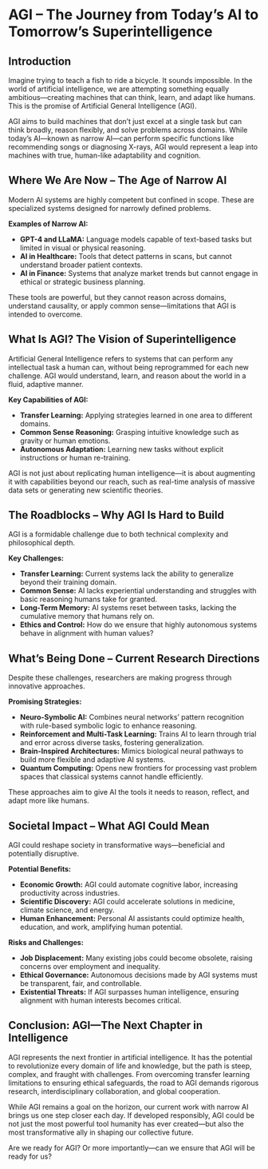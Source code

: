 # AGI – The Journey from Today’s AI to Tomorrow’s Superintelligence

## Introduction

Imagine trying to teach a fish to ride a bicycle. It sounds impossible. In the world of artificial intelligence, we are attempting something equally ambitious—creating machines that can think, learn, and adapt like humans. This is the promise of Artificial General Intelligence (AGI).

AGI aims to build machines that don’t just excel at a single task but can think broadly, reason flexibly, and solve problems across domains. While today’s AI—known as narrow AI—can perform specific functions like recommending songs or diagnosing X-rays, AGI would represent a leap into machines with true, human-like adaptability and cognition.

## Where We Are Now – The Age of Narrow AI

Modern AI systems are highly competent but confined in scope. These are specialized systems designed for narrowly defined problems.

**Examples of Narrow AI:**
- **GPT-4 and LLaMA:** Language models capable of text-based tasks but limited in visual or physical reasoning.
- **AI in Healthcare:** Tools that detect patterns in scans, but cannot understand broader patient contexts.
- **AI in Finance:** Systems that analyze market trends but cannot engage in ethical or strategic business planning.

These tools are powerful, but they cannot reason across domains, understand causality, or apply common sense—limitations that AGI is intended to overcome.

## What Is AGI? The Vision of Superintelligence

Artificial General Intelligence refers to systems that can perform any intellectual task a human can, without being reprogrammed for each new challenge. AGI would understand, learn, and reason about the world in a fluid, adaptive manner.

**Key Capabilities of AGI:**
- **Transfer Learning:** Applying strategies learned in one area to different domains.
- **Common Sense Reasoning:** Grasping intuitive knowledge such as gravity or human emotions.
- **Autonomous Adaptation:** Learning new tasks without explicit instructions or human re-training.

AGI is not just about replicating human intelligence—it is about augmenting it with capabilities beyond our reach, such as real-time analysis of massive data sets or generating new scientific theories.

## The Roadblocks – Why AGI Is Hard to Build

AGI is a formidable challenge due to both technical complexity and philosophical depth.

**Key Challenges:**
- **Transfer Learning:** Current systems lack the ability to generalize beyond their training domain.
- **Common Sense:** AI lacks experiential understanding and struggles with basic reasoning humans take for granted.
- **Long-Term Memory:** AI systems reset between tasks, lacking the cumulative memory that humans rely on.
- **Ethics and Control:** How do we ensure that highly autonomous systems behave in alignment with human values?

## What’s Being Done – Current Research Directions

Despite these challenges, researchers are making progress through innovative approaches.

**Promising Strategies:**
- **Neuro-Symbolic AI:** Combines neural networks’ pattern recognition with rule-based symbolic logic to enhance reasoning.
- **Reinforcement and Multi-Task Learning:** Trains AI to learn through trial and error across diverse tasks, fostering generalization.
- **Brain-Inspired Architectures:** Mimics biological neural pathways to build more flexible and adaptive AI systems.
- **Quantum Computing:** Opens new frontiers for processing vast problem spaces that classical systems cannot handle efficiently.

These approaches aim to give AI the tools it needs to reason, reflect, and adapt more like humans.

## Societal Impact – What AGI Could Mean

AGI could reshape society in transformative ways—beneficial and potentially disruptive.

**Potential Benefits:**
- **Economic Growth:** AGI could automate cognitive labor, increasing productivity across industries.
- **Scientific Discovery:** AGI could accelerate solutions in medicine, climate science, and energy.
- **Human Enhancement:** Personal AI assistants could optimize health, education, and work, amplifying human potential.

**Risks and Challenges:**
- **Job Displacement:** Many existing jobs could become obsolete, raising concerns over employment and inequality.
- **Ethical Governance:** Autonomous decisions made by AGI systems must be transparent, fair, and controllable.
- **Existential Threats:** If AGI surpasses human intelligence, ensuring alignment with human interests becomes critical.

## Conclusion: AGI—The Next Chapter in Intelligence

AGI represents the next frontier in artificial intelligence. It has the potential to revolutionize every domain of life and knowledge, but the path is steep, complex, and fraught with challenges. From overcoming transfer learning limitations to ensuring ethical safeguards, the road to AGI demands rigorous research, interdisciplinary collaboration, and global cooperation.

While AGI remains a goal on the horizon, our current work with narrow AI brings us one step closer each day. If developed responsibly, AGI could be not just the most powerful tool humanity has ever created—but also the most transformative ally in shaping our collective future.

Are we ready for AGI? Or more importantly—can we ensure that AGI will be ready for us?

